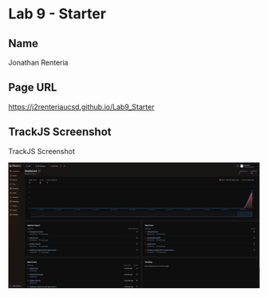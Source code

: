 # Lab 9 - Starter

## Name

Jonathan Renteria

## Page URL

https://j2renteriaucsd.github.io/Lab9_Starter

## TrackJS Screenshot

TrackJS Screenshot

![TrackJS Screenshot](screenshot.png)